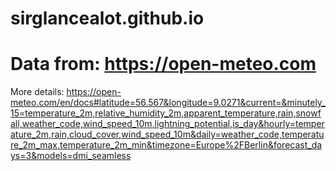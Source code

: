 # sirglancealot.github.io
# Data from: https://open-meteo.com
More details: https://open-meteo.com/en/docs#latitude=56.567&longitude=9.0271&current=&minutely_15=temperature_2m,relative_humidity_2m,apparent_temperature,rain,snowfall,weather_code,wind_speed_10m,lightning_potential,is_day&hourly=temperature_2m,rain,cloud_cover,wind_speed_10m&daily=weather_code,temperature_2m_max,temperature_2m_min&timezone=Europe%2FBerlin&forecast_days=3&models=dmi_seamless
